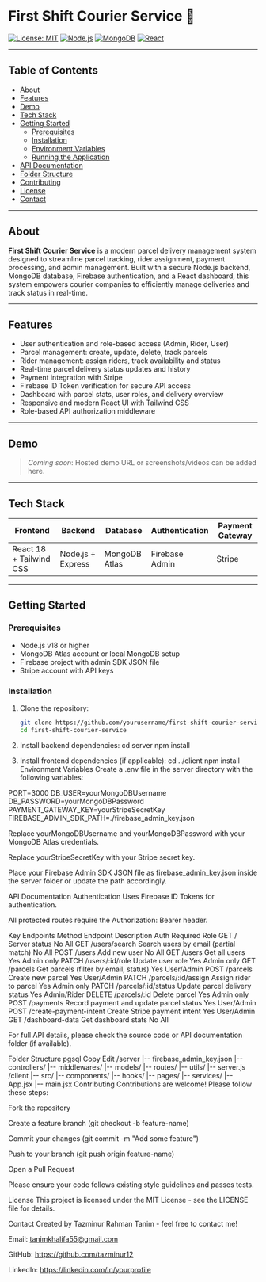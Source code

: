 # First Shift Courier Service 🚚

[![License: MIT](https://img.shields.io/badge/License-MIT-green.svg)](LICENSE)
[![Node.js](https://img.shields.io/badge/Node.js-v18.x-blue)](https://nodejs.org/)
[![MongoDB](https://img.shields.io/badge/MongoDB-v6.x-green)](https://www.mongodb.com/)
[![React](https://img.shields.io/badge/React-v18.x-blue)](https://reactjs.org/)

---

## Table of Contents

- [About](#about)
- [Features](#features)
- [Demo](#demo)
- [Tech Stack](#tech-stack)
- [Getting Started](#getting-started)
  - [Prerequisites](#prerequisites)
  - [Installation](#installation)
  - [Environment Variables](#environment-variables)
  - [Running the Application](#running-the-application)
- [API Documentation](#api-documentation)
- [Folder Structure](#folder-structure)
- [Contributing](#contributing)
- [License](#license)
- [Contact](#contact)

---

## About

**First Shift Courier Service** is a modern parcel delivery management system designed to streamline parcel tracking, rider assignment, payment processing, and admin management. Built with a secure Node.js backend, MongoDB database, Firebase authentication, and a React dashboard, this system empowers courier companies to efficiently manage deliveries and track status in real-time.

---

## Features

- User authentication and role-based access (Admin, Rider, User)
- Parcel management: create, update, delete, track parcels
- Rider management: assign riders, track availability and status
- Real-time parcel delivery status updates and history
- Payment integration with Stripe
- Firebase ID Token verification for secure API access
- Dashboard with parcel stats, user roles, and delivery overview
- Responsive and modern React UI with Tailwind CSS
- Role-based API authorization middleware

---

## Demo

> _Coming soon_: Hosted demo URL or screenshots/videos can be added here.

---

## Tech Stack

| Frontend               | Backend                | Database      | Authentication | Payment Gateway |
|------------------------|------------------------|---------------|----------------|-----------------|
| React 18 + Tailwind CSS| Node.js + Express      | MongoDB Atlas | Firebase Admin | Stripe          |

---

## Getting Started

### Prerequisites

- Node.js v18 or higher
- MongoDB Atlas account or local MongoDB setup
- Firebase project with admin SDK JSON file
- Stripe account with API keys

### Installation

1. Clone the repository:

   ```bash
   git clone https://github.com/yourusername/first-shift-courier-service.git
   cd first-shift-courier-service
2. Install backend dependencies:
   cd server
   npm install
3. Install frontend dependencies (if applicable):
   cd ../client
   npm install
Environment Variables
Create a .env file in the server directory with the following variables:

PORT=3000
DB_USER=yourMongoDBUsername
DB_PASSWORD=yourMongoDBPassword
PAYMENT_GATEWAY_KEY=yourStripeSecretKey
FIREBASE_ADMIN_SDK_PATH=./firebase_admin_key.json


Replace yourMongoDBUsername and yourMongoDBPassword with your MongoDB Atlas credentials.

Replace yourStripeSecretKey with your Stripe secret key.

Place your Firebase Admin SDK JSON file as firebase_admin_key.json inside the server folder or update the path accordingly.

API Documentation
Authentication
Uses Firebase ID Tokens for authentication.

All protected routes require the Authorization: Bearer <token> header.

Key Endpoints
Method	Endpoint	Description	Auth Required	Role
GET	/	Server status	No	All
GET	/users/search	Search users by email (partial match)	No	All
POST	/users	Add new user	No	All
GET	/users	Get all users	Yes	Admin only
PATCH	/users/:id/role	Update user role	Yes	Admin only
GET	/parcels	Get parcels (filter by email, status)	Yes	User/Admin
POST	/parcels	Create new parcel	Yes	User/Admin
PATCH	/parcels/:id/assign	Assign rider to parcel	Yes	Admin only
PATCH	/parcels/:id/status	Update parcel delivery status	Yes	Admin/Rider
DELETE	/parcels/:id	Delete parcel	Yes	Admin only
POST	/payments	Record payment and update parcel status	Yes	User/Admin
POST	/create-payment-intent	Create Stripe payment intent	Yes	User/Admin
GET	/dashboard-data	Get dashboard stats	No	All

For full API details, please check the source code or API documentation folder (if available).

Folder Structure
pgsql
Copy
Edit
/server
  |-- firebase_admin_key.json
  |-- controllers/
  |-- middlewares/
  |-- models/
  |-- routes/
  |-- utils/
  |-- server.js
/client
  |-- src/
      |-- components/
      |-- hooks/
      |-- pages/
      |-- services/
      |-- App.jsx
      |-- main.jsx
Contributing
Contributions are welcome! Please follow these steps:

Fork the repository

Create a feature branch (git checkout -b feature-name)

Commit your changes (git commit -m "Add some feature")

Push to your branch (git push origin feature-name)

Open a Pull Request

Please ensure your code follows existing style guidelines and passes tests.

License
This project is licensed under the MIT License - see the LICENSE file for details.

Contact
Created by Tazminur Rahman Tanim - feel free to contact me!

Email: tanimkhalifa55@gmail.com 

GitHub: https://github.com/tazminur12

LinkedIn: https://linkedin.com/in/yourprofile
      
